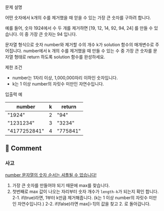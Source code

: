 문제 설명

어떤 숫자에서 k개의 수를 제거했을 때 얻을 수 있는 가장 큰 숫자를 구하려 합니다.

예를 들어, 숫자 1924에서 수 두 개를 제거하면 [19, 12, 14, 92, 94, 24] 를 만들 수 있습니다. 이 중 가장 큰 숫자는 94 입니다.

문자열 형식으로 숫자 number와 제거할 수의 개수 k가 solution 함수의 매개변수로 주어집니다. number에서 k 개의 수를 제거했을 때 만들 수 있는 수 중 가장 큰 숫자를 문자열 형태로 return 하도록 solution 함수를 완성하세요.

제한 조건

- number는 1자리 이상, 1,000,000자리 이하인 숫자입니다.
- k는 1 이상 number의 자릿수 미만인 자연수입니다.

입출력 예

|number|	k	|return|
|---|---|---|
|"1924"	|2	|"94"|
|"1231234"	|3	|"3234"|
|"4177252841"	|4	|"775841"|



## 🤞 Comment
### 사고 
<u>number 문자열의 숫자 순서는 셔플될 수 없습니다!</u> 
1. 가장 큰 숫자를 만들어야 되기 때문에 max를 찾습니다.
2. 첫번째로 max 값이 나오는 자리부터 숫자 개수가 `length-k`가 되는지 확인 합니다. 
  2-1. if(true)라면, 1부터 k만큼 제거해줍니다. (k는 1 이상 number의 자릿수 미만인 자연수입니다.)
  2-2. if(false)라면 max[i-1]의 값을 찾고 2. 로 돌아갑니다.

